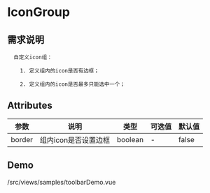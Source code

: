 # IconGroup


## 需求说明

      自定义icon组：
      
        1. 定义组内的icon是否有边框；
        
        2. 定义组内的icon是否最多只能选中一个；

## Attributes

| 参数   | 说明                 | 类型    | 可选值 | 默认值 |
| ------ | -------------------- | ------- | ------ | ------ |
| border | 组内icon是否设置边框 | boolean | -      | false  |

## Demo

/src/views/samples/toolbarDemo.vue
